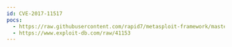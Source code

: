 ```yaml
---
id: CVE-2017-11517
pocs:
  - https://raw.githubusercontent.com/rapid7/metasploit-framework/master/modules/exploits/windows/http/geutebrueck_gcore_x64_rce_bo.rb
  - https://www.exploit-db.com/raw/41153
---
```

